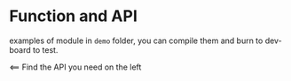 Function and API
=====

examples of module in `demo` folder, you can compile them and burn to dev-board to test.

<== Find the API you need on the left
